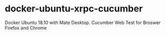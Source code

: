 # docker-ubuntu-xrpc-cucumber
Docker Ubuntu 18.10 with Mate Desktop. Cucumber Web Test for Broswer Firefox and Chrome
